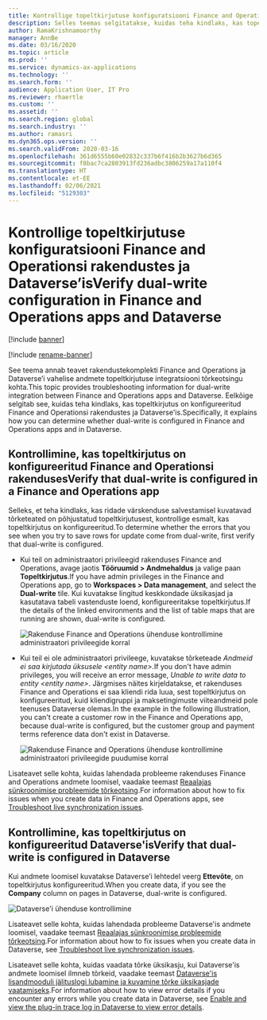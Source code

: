 ```yaml
---
title: Kontrollige topeltkirjutuse konfiguratsiooni Finance and Operationsi rakendustes ja Dataverse’is
description: Selles teemas selgitatakse, kuidas teha kindlaks, kas topeltkirjutus on konfigureeritud Finance and Operationsi rakendustes ja Dataverse'is.
author: RamaKrishnamoorthy
manager: AnnBe
ms.date: 03/16/2020
ms.topic: article
ms.prod: ''
ms.service: dynamics-ax-applications
ms.technology: ''
ms.search.form: ''
audience: Application User, IT Pro
ms.reviewer: rhaertle
ms.custom: ''
ms.assetid: ''
ms.search.region: global
ms.search.industry: ''
ms.author: ramasri
ms.dyn365.ops.version: ''
ms.search.validFrom: 2020-03-16
ms.openlocfilehash: 361d6555b60e02832c337b6f416b2b3627b6d365
ms.sourcegitcommit: f8bac7ca2803913fd236adbc3806259a17a110f4
ms.translationtype: HT
ms.contentlocale: et-EE
ms.lasthandoff: 02/06/2021
ms.locfileid: "5129303"
---
```

# <a name="verify-dual-write-configuration-in-finance-and-operations-apps-and-dataverse"></a><span data-ttu-id="6e1cd-103">Kontrollige topeltkirjutuse konfiguratsiooni Finance and Operationsi rakendustes ja Dataverse’is</span><span class="sxs-lookup"><span data-stu-id="6e1cd-103">Verify dual-write configuration in Finance and Operations apps and Dataverse</span></span>

[!include [banner](../../includes/banner.md)]

[!include [rename-banner](~/includes/cc-data-platform-banner.md)]



<span data-ttu-id="6e1cd-104">See teema annab teavet rakendustekomplekti Finance and Operations ja Dataverse’i vahelise andmete topeltkirjutuse integratsiooni tõrkeotsingu kohta.</span><span class="sxs-lookup"><span data-stu-id="6e1cd-104">This topic provides troubleshooting information for dual-write integration between Finance and Operations apps and Dataverse.</span></span> <span data-ttu-id="6e1cd-105">Eelkõige selgitab see, kuidas teha kindlaks, kas topeltkirjutus on konfigureeritud Finance and Operationsi rakendustes ja Dataverse'is.</span><span class="sxs-lookup"><span data-stu-id="6e1cd-105">Specifically, it explains how you can determine whether dual-write is configured in Finance and Operations apps and in Dataverse.</span></span>

## <a name="verify-that-dual-write-is-configured-in-a-finance-and-operations-app"></a><span data-ttu-id="6e1cd-106">Kontrollimine, kas topeltkirjutus on konfigureeritud Finance and Operationsi rakenduses</span><span class="sxs-lookup"><span data-stu-id="6e1cd-106">Verify that dual-write is configured in a Finance and Operations app</span></span>

<span data-ttu-id="6e1cd-107">Selleks, et teha kindlaks, kas ridade värskenduse salvestamisel kuvatavad tõrketeated on põhjustatud topeltkirjutusest, kontrollige esmalt, kas topeltkirjutus on konfigureeritud.</span><span class="sxs-lookup"><span data-stu-id="6e1cd-107">To determine whether the errors that you see when you try to save rows for update come from dual-write, first verify that dual-write is configured.</span></span>

+ <span data-ttu-id="6e1cd-108">Kui teil on administraatori privileegid rakenduses Finance and Operations, avage jaotis **Tööruumid \> Andmehaldus** ja valige paan **Topeltkirjutus**.</span><span class="sxs-lookup"><span data-stu-id="6e1cd-108">If you have admin privileges in the Finance and Operations app, go to **Workspaces \> Data management**, and select the **Dual-write** tile.</span></span> <span data-ttu-id="6e1cd-109">Kui kuvatakse lingitud keskkondade üksikasjad ja kasutatava tabeli vastenduste loend, konfigureeritakse topeltkirjutus.</span><span class="sxs-lookup"><span data-stu-id="6e1cd-109">If the details of the linked environments and the list of table maps that are running are shown, dual-write is configured.</span></span>

    ![Rakenduse Finance and Operations ühenduse kontrollimine administraatori privileegide korral](media/verify_fin_ops_1.png)

+ <span data-ttu-id="6e1cd-111">Kui teil ei ole administraatori privileege, kuvatakse tõrketeade *Andmeid ei saa kirjutada üksusele \<entity name\>*.</span><span class="sxs-lookup"><span data-stu-id="6e1cd-111">If you don't have admin privileges, you will receive an error message, *Unable to write data to entity \<entity name\>*.</span></span> <span data-ttu-id="6e1cd-112">Järgmises näites kirjeldatakse, et rakenduses Finance and Operations ei saa kliendi rida luua, sest topeltkirjutus on konfigureeritud, kuid kliendigruppi ja maksetingimuste viiteandmeid pole teenuses Dataverse olemas.</span><span class="sxs-lookup"><span data-stu-id="6e1cd-112">In the example in the following illustration, you can't create a customer row in the Finance and Operations app, because dual-write is configured, but the customer group and payment terms reference data don't exist in Dataverse.</span></span>

    ![Rakenduse Finance and Operations ühenduse kontrollimine administraatori privileegide puudumise korral](media/verify_fin_ops_2.png)

<span data-ttu-id="6e1cd-114">Lisateavet selle kohta, kuidas lahendada probleeme rakenduses Finance and Operations andmete loomisel, vaadake teemast [Reaalajas sünkroonimise probleemide tõrkeotsing](dual-write-troubleshooting-live-sync.md).</span><span class="sxs-lookup"><span data-stu-id="6e1cd-114">For information about how to fix issues when you create data in Finance and Operations apps, see [Troubleshoot live synchronization issues](dual-write-troubleshooting-live-sync.md).</span></span>

## <a name="verify-that-dual-write-is-configured-in-dataverse"></a><span data-ttu-id="6e1cd-115">Kontrollimine, kas topeltkirjutus on konfigureeritud Dataverse'is</span><span class="sxs-lookup"><span data-stu-id="6e1cd-115">Verify that dual-write is configured in Dataverse</span></span>

<span data-ttu-id="6e1cd-116">Kui andmete loomisel kuvatakse Dataverse’i lehtedel veerg **Ettevõte**, on topeltkirjutus konfigureeritud.</span><span class="sxs-lookup"><span data-stu-id="6e1cd-116">When you create data, if you see the **Company** column on pages in Dataverse, dual-write is configured.</span></span>

![Dataverse'i ühenduse kontrollimine](media/verify_cds.png)

<span data-ttu-id="6e1cd-118">Lisateavet selle kohta, kuidas lahendada probleeme Dataverse'is andmete loomisel, vaadake teemast [Reaalajas sünkroonimise probleemide tõrkeotsing](dual-write-troubleshooting-live-sync.md).</span><span class="sxs-lookup"><span data-stu-id="6e1cd-118">For information about how to fix issues when you create data in Dataverse, see [Troubleshoot live synchronization issues](dual-write-troubleshooting-live-sync.md).</span></span>

<span data-ttu-id="6e1cd-119">Lisateavet selle kohta, kuidas vaadata tõrke üksikasju, kui Dataverse'is andmete loomisel ilmneb tõrkeid, vaadake teemast [Dataverse'is lisandmooduli jälituslogi lubamine ja kuvamine tõrke üksikasjade vaatamiseks](dual-write-troubleshooting.md#enable-view-trace).</span><span class="sxs-lookup"><span data-stu-id="6e1cd-119">For information about how to view error details if you encounter any errors while you create data in Dataverse, see [Enable and view the plug-in trace log in Dataverse to view error details](dual-write-troubleshooting.md#enable-view-trace).</span></span>
